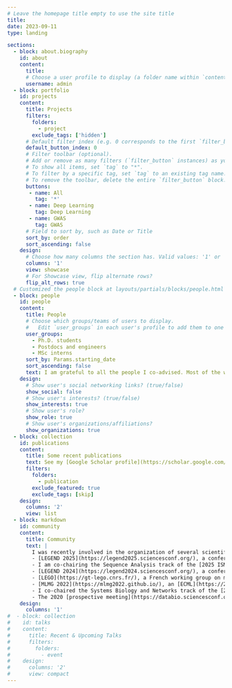 ```yaml
---
# Leave the homepage title empty to use the site title
title:
date: 2023-09-11
type: landing

sections:
  - block: about.biography
    id: about
    content:
      title: 
      # Choose a user profile to display (a folder name within `content/authors/`)
      username: admin
  - block: portfolio
    id: projects
    content:
      title: Projects
      filters:
        folders:
          - project
        exclude_tags: ['hidden']
      # Default filter index (e.g. 0 corresponds to the first `filter_button` instance below).
      default_button_index: 0
      # Filter toolbar (optional).
      # Add or remove as many filters (`filter_button` instances) as you like.
      # To show all items, set `tag` to "*".
      # To filter by a specific tag, set `tag` to an existing tag name.
      # To remove the toolbar, delete the entire `filter_button` block.
      buttons:
       - name: All
         tag: '*'
       - name: Deep Learning
         tag: Deep Learning
       - name: GWAS
         tag: GWAS
      # Field to sort by, such as Date or Title
      sort_by: order
      sort_ascending: false
    design:
      # Choose how many columns the section has. Valid values: '1' or '2'.
      columns: '1'
      view: showcase
      # For Showcase view, flip alternate rows?
      flip_alt_rows: true
  # Customized the people block at layouts/partials/blocks/people.html
  - block: people
    id: people
    content:
      title: People
      # Choose which groups/teams of users to display.
      #   Edit `user_groups` in each user's profile to add them to one or more of these groups.
      user_groups:
        - Ph.D. students
        - Postdocs and engineers
        - MSc interns
      sort_by: Params.starting_date
      sort_ascending: false
      text: I am grateful to all the people I co-advised. Most of the work featured on this website is theirs.
    design:
      # Show user's social networking links? (true/false)
      show_social: false
      # Show user's interests? (true/false)
      show_interests: true
      # Show user's role?
      show_role: true
      # Show user's organizations/affiliations?
      show_organizations: true
  - block: collection
    id: publications
    content:
      title: Some recent publications
      text: See my [Google Scholar profile](https://scholar.google.com/citations?hl=fr&user=54bOCmQAAAAJ) for a complete list.  
      filters:
        folders:
          - publication
        exclude_featured: true
        exclude_tags: [skip]
    design:
      columns: '2'
      view: list
  - block: markdown
    id: community
    content:
      title: Community
      text: |
        I was recently involved in the organization of several scientific events:
        - [LEGEND 2025](https://legend2025.sciencesconf.org/), a conference on machine learning for evolutionary genomics.
        - I am co-chairing the Sequence Analysis track of the [2025 ISMB conference](https://www.iscb.org/ismbeccb2025/home).
        - [LEGEND 2024](https://legend2024.sciencesconf.org/), a conference on machine learning for evolutionary genomics.
        - [LEGO](https://gt-lego.cnrs.fr/), a French working group on machine learning for genomics. We organize national meetings to gather researchers interested in this topic.
        - [MLMG 2022](https://mlmg2022.github.io/), an [ECML](https://2022.ecmlpkdd.org/index.html) workshop on machine learning for microbial genomics.
        - I co-chaired the Systems Biology and Networks track of the [2021 ISMB conference](https://www.iscb.org/ismbeccb2021).
        - The 2020 [prospective meeting](https://databio.sciencesconf.org/) on data science, AI and biology from the biology and computer science institutes of CNRS.
    design:
      columns: '1'
#  - block: collection
#    id: talks
#    content:
#      title: Recent & Upcoming Talks
#      filters:
#        folders:
#          - event
#    design:
#      columns: '2'
#      view: compact
---
```

